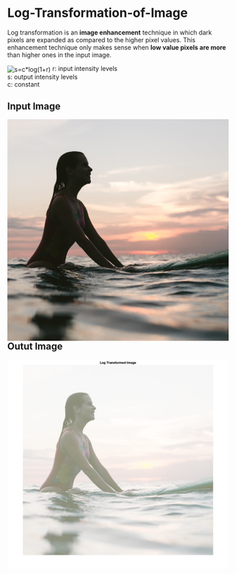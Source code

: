 # Log-Transformation-of-Image
Log transformation is an __image enhancement__ technique in which dark pixels are expanded as compared to the higher pixel values.
This enhancement technique only makes sense when **low value pixels are more** than higher ones in the input image.

<img src="http://www.sciweavers.org/tex2img.php?eq=s%3Dc%2Alog%281%2Br%29&bc=White&fc=Black&im=jpg&fs=12&ff=arev&edit=0" align="center" border="0" alt="s=c*log(1+r)" width="144" height="19" />
r: input intensity levels <br/>
s: output intensity levels <br/>
c: constant <br/>

## Input Image
<img src="img.jpg"
     alt="input image"
     style="float: left; margin-right: 10px;" />
     
## Outut Image
<img src="output.jpg"
     alt="output image"
     style="float: left; margin-right: 10px;" />
